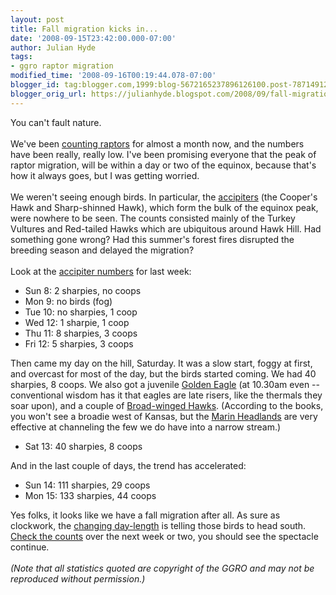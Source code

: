 ```yaml
---
layout: post
title: Fall migration kicks in...
date: '2008-09-15T23:42:00.000-07:00'
author: Julian Hyde
tags:
- ggro raptor migration
modified_time: '2008-09-16T00:19:44.078-07:00'
blogger_id: tag:blogger.com,1999:blog-5672165237896126100.post-7871491263793635980
blogger_orig_url: https://julianhyde.blogspot.com/2008/09/fall-migration-kicks-in.html
---
```


You can't fault nature.<br /><br />We've been <a href="http://julianhyde.blogspot.com/2008/08/hawkwatch.html">counting raptors</a> for almost a month now, and the numbers have been really, really low. I've been promising everyone that the peak of raptor migration, will be within a day or two of the equinox, because that's how it always goes, but I was getting worried.<br /><br />We weren't seeing enough birds. In particular, the <a href="http://en.wikipedia.org/wiki/Accipiter">accipiters</a> (the Cooper's Hawk and Sharp-shinned Hawk), which form the bulk of the equinox peak, were nowhere to be seen. The counts consisted mainly of the Turkey Vultures and Red-tailed Hawks which are ubiquitous around Hawk Hill. Had something gone wrong? Had this summer's forest fires disrupted the breeding season and delayed the migration?<br /><br />Look at the <a href="http://ggro.org/hawkwatch/default.aspx">accipiter numbers</a> for last week:<br /><ul><li>Sun 8: 2 sharpies, no coops</li><li>Mon 9: no birds (fog)</li><li>Tue 10: no sharpies, 1 coop</li><li>Wed 12: 1 sharpie, 1 coop</li><li>Thu 11: 8 sharpies, 3 coops</li><li>Fri 12: 5 sharpies, 3 coops<br /></li></ul>Then came my day on the hill, Saturday. It was a slow start, foggy at first, and overcast for most of the day, but the birds started coming. We had 40 sharpies, 8 coops. We also got a juvenile <a href="http://en.wikipedia.org/wiki/Golden_Eagle">Golden Eagle</a> (at 10.30am even -- conventional wisdom has it that eagles are late risers, like the thermals they soar upon), and a couple of <a href="http://en.wikipedia.org/wiki/Broad-winged_Hawk">Broad-winged Hawks</a>. (According to the books, you won't see a broadie west of Kansas, but the <a href="http://en.wikipedia.org/wiki/Marin_Headlands#Wildlife">Marin Headlands</a> are very effective at channeling the few we do have into a narrow stream.)<br /><ul><li>Sat 13: 40 sharpies, 8 coops</li></ul>And in the last couple of days, the trend has accelerated:<br /><ul><li>Sun 14: 111 sharpies, 29 coops</li><li>Mon 15: 133 sharpies, 44 coops</li></ul>Yes folks, it looks like we have a fall migration after all. As sure as clockwork, the <a href="http://en.wikipedia.org/wiki/Bird_migration#Timing">changing day-length</a> is telling those birds to head south. <a href="http://www.hydromatic.net/ggro.xml">Check the counts</a> over the next week or two, you should see the spectacle continue.<br /><br /><span style="font-style: italic;">(Note that all statistics quoted are copyright of the GGRO and may not be reproduced without permission.)</span>